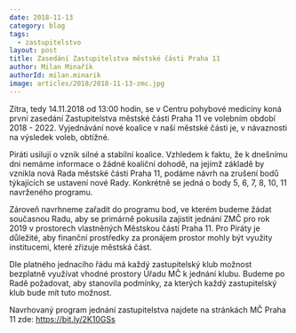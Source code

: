 ```yaml
---
date: 2018-11-13
category: blog
tags:
  - zastupitelstvo
layout: post
title: Zasedání Zastupitelstva městské části Praha 11
author: Milan Minařík
authorId: milan.minarik
image: articles/2018/2018-11-13-zmc.jpg
---
```


Zítra, tedy 14.11.2018 od 13:00 hodin, se v Centru pohybové medicíny koná první zasedání Zastupitelstva městské části Praha 11 ve volebním období 2018 - 2022. Vyjednávání nové koalice v naší městské části je, v návaznosti na výsledek voleb, obtížné.

Piráti usilují o vznik silné a stabilní koalice. Vzhledem k faktu, že k dnešnímu dni nemáme informace o žádné koaliční dohodě, na jejímž základě by vznikla nová Rada městské části Praha 11, podáme návrh na zrušení bodů týkajících se ustavení nové Rady. Konkrétně se jedná o body 5, 6, 7, 8, 10, 11 navrženého programu.

Zároveň navrhneme zařadit do programu bod, ve kterém budeme žádat současnou Radu, aby se primárně pokusila zajistit jednání ZMČ pro rok 2019 v prostorech vlastněných Městskou částí Praha 11. Pro Piráty je důležité, aby finanční prostředky za pronájem prostor mohly být využity institucemi, které zřizuje městská část.

Dle platného jednacího řádu má každý zastupitelský klub možnost bezplatně využívat vhodné prostory Úřadu MČ k jednání klubu. Budeme po Radě požadovat, aby stanovila podmínky, za kterých každý zastupitelský klub bude mít tuto možnost.

Navrhovaný program jednání zastupitelstva najdete na stránkách MČ Praha 11 zde: https://bit.ly/2K10GSs
